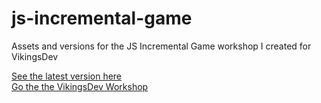 # js-incremental-game
Assets and versions for the JS Incremental Game workshop I created for VikingsDev

[See the latest version here](https://thebitspud.github.io/js-incremental-game/example-3)<br>
[Go the the VikingsDev Workshop](https://vikingsdev.ca/workshops/js-incremental)

